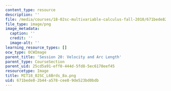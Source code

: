 ```yaml
---
content_type: resource
description: ''
file: /media/courses/18-02sc-multivariable-calculus-fall-2010/671bede82b44a578cee89de523bd0bdb_MIT18_02SC_L6Brds_8a.png
file_type: image/png
image_metadata:
  caption: ''
  credit: ''
  image-alt: ''
learning_resource_types: []
ocw_type: OCWImage
parent_title: 'Session 20: Velocity and Arc Length'
parent_type: CourseSection
parent_uid: 25cd5a91-eff0-444d-5fd8-5ec6178eef45
resourcetype: Image
title: MIT18_02SC_L6Brds_8a.png
uid: 671bede8-2b44-a578-cee8-9de523bd0bdb
---
```

